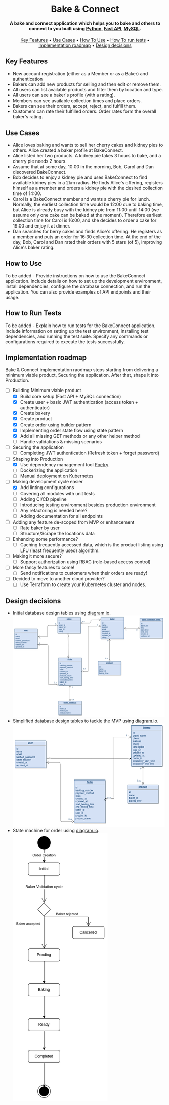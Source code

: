 <h1 align="center">
  <br>
  Bake & Connect
  <br>
</h1>

<h4 align="center">A bake and connect application which helps you to bake and others to connect to you built using <a href="https://go.dev" target="_blank">Python</a>, <a href="https://fastapi.tiangolo.com" target="_blank">Fast API</a>, <a href="https://www.mysql.com" target="_blank">MySQL</a>.</h4>

<p align="center">
  <a href="#key-features">Key Features</a> •
  <a href="#use-cases">Use Cases</a> •
  <a href="#how-to-use">How To Use</a> •
  <a href="#how-to-run-tests">How To run tests</a> •
  <a href="#implementation-roadmap">Implementation roadmap</a> •
  <a href="#design">Design decisions</a>
</p>

## Key Features
- New account registration (either as a Member or as a Baker) and authentication
- Bakers can add new products for selling and then edit or remove them.
- All users can list available products and filter them by location and type.
- All users can see a baker's profile (with a rating).
- Members can see available collection times and place orders.
- Bakers can see their orders, accept, reject, and fulfill them.
- Customers can rate their fulfilled orders. Order rates form the overall baker's rating.

## Use Cases
- Alice loves baking and wants to sell her cherry cakes and kidney pies to others. Alice
created a baker profile at BakeConnect.
- Alice listed her two products. A kidney pie takes 3 hours to bake, and a cherry pie needs 2 hours.
- Assume that at some day, 10:00 in the morning, Bob, Carol and Dan discovered
BakeConnect.
- Bob decides to enjoy a kidney pie and uses BakeConnect to find available kidney pies in
a 2km radius. He finds Alice's offering, registers himself as a member and orders a
kidney pie with the desired collection time of 14:00.
- Carol is a BakeConnect member and wants a cherry pie for lunch. Normally, the earliest
collection time would be 12:00 due to baking time, but Alice is already busy with the
kidney pie from 11:00 until 14:00 (we assume only one cake can be baked at the
moment). Therefore earliest collection time for Carol is 16:00, and she decides to
order a cake for 19:00 and enjoy it at dinner.
- Dan searches for berry cakes and finds Alice's offering. He registers as a member
and puts an order for 16:30 collection time.
At the end of the day, Bob, Carol and Dan rated their orders with 5 stars (of 5),
improving Alice's baker rating.

## How to Use
To be added - Provide instructions on how to use the BakeConnect application. Include details on how to set up the development environment, install dependencies, configure the database connection, and run the application. You can also provide examples of API endpoints and their usage.

## How to Run Tests
To be added - Explain how to run tests for the BakeConnect application. Include information on setting up the test environment, installing test dependencies, and running the test suite. Specify any commands or configurations required to execute the tests successfully.

## Implementation roadmap
Bake & Connect implementation raodmap steps starting from delivering a minimum viable product, Securing the application. After that, shape it into Production.
- [ ] Building Minimum viable product
  - [x] Build core setup (Fast API + MySQL connection)
  - [x] Create user + basic JWT authentication (access token + authenticator)
  - [x] Create bakery
  - [x] Create product
  - [x] Create order using builder pattern
  - [x] Implementing order state flow using state pattern
  - [x] Add all missing GET methods or any other helper method
  - [ ] Handle validations & missing scenarios
- [ ] Securing the application
  - [ ] Completing JWT authentication (Refresh token + forget password)
- [ ] Shaping into Production
  - [x] Use dependency management tool [Poetry](https://python-poetry.org/)
  - [ ] Dockerizing the application
  - [ ] Manual deployment on Kubernetes
- [ ] Making development cycle easier
  - [x] Add linting configurations
  - [ ] Covering all modules with unit tests
  - [ ] Adding CI/CD pipeline
  - [ ] Introducing testing environment besides production environment
  - [ ] Any refactoring is needed here?
  - [ ] Adding documentation for all endpoints
- [ ] Adding any feature de-scoped from MVP or enhancement
  - [ ] Rate baker by user
  - [ ] Structure/Scrape the locations data
- [ ] Enhancing some performance?
  - [ ] Caching frequently accessed data, which is the product listing using LFU (least frequently used) algorithm.
- [ ] Making it more secure?
  - [ ] Support authorization using RBAC (role-based access control)
- [ ] More fancy features to come!
  - [ ] Send notifications to customers when their orders are ready!
- [ ] Decided to move to another cloud provider?
  - [ ] Use Terraform to create your Kubernetes cluster and nodes.

## Design decisions
- Initial database design tables using [diagram.io](https://app.diagrams.net). ![Alt text](./static/images/database-design.png "Database design")
- Simplified database design tables to tackle the MVP using [diagram.io](https://app.diagrams.net). ![Alt text](./static/images/simplified-database-design.png "Simplified Database design")
- State machine for order using [diagram.io](https://app.diagrams.net). ![Alt text](./static/images/order-state.png "Order state machine")
